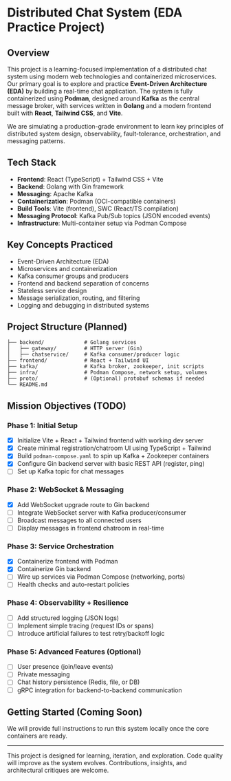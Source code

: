 # Distributed Chat System (EDA Practice Project)

## Overview

This project is a learning-focused implementation of a distributed chat system using modern web technologies and containerized microservices. Our primary goal is to explore and practice **Event-Driven Architecture (EDA)** by building a real-time chat application. The system is fully containerized using **Podman**, designed around **Kafka** as the central message broker, with services written in **Golang** and a modern frontend built with **React**, **Tailwind CSS**, and **Vite**.

We are simulating a production-grade environment to learn key principles of distributed system design, observability, fault-tolerance, orchestration, and messaging patterns.

## Tech Stack

* **Frontend**: React (TypeScript) + Tailwind CSS + Vite
* **Backend**: Golang with Gin framework
* **Messaging**: Apache Kafka
* **Containerization**: Podman (OCI-compatible containers)
* **Build Tools**: Vite (frontend), SWC (React/TS compilation)
* **Messaging Protocol**: Kafka Pub/Sub topics (JSON encoded events)
* **Infrastructure**: Multi-container setup via Podman Compose

## Key Concepts Practiced

* Event-Driven Architecture (EDA)
* Microservices and containerization
* Kafka consumer groups and producers
* Frontend and backend separation of concerns
* Stateless service design
* Message serialization, routing, and filtering
* Logging and debugging in distributed systems

## Project Structure (Planned)

```
├── backend/             # Golang services
│   ├── gateway/         # HTTP server (Gin)
│   ├── chatservice/     # Kafka consumer/producer logic
├── frontend/            # React + Tailwind UI
├── kafka/               # Kafka broker, zookeeper, init scripts
├── infra/               # Podman Compose, network setup, volumes
├── proto/               # (Optional) protobuf schemas if needed
└── README.md
```

## Mission Objectives (TODO)

### Phase 1: Initial Setup

* [x] Initialize Vite + React + Tailwind frontend with working dev server
* [x] Create minimal registration/chatroom UI using TypeScript + Tailwind
* [x] Build `podman-compose.yaml` to spin up Kafka + Zookeeper containers
* [x] Configure Gin backend server with basic REST API (register, ping)
* [ ] Set up Kafka topic for chat messages

### Phase 2: WebSocket & Messaging

* [x] Add WebSocket upgrade route to Gin backend
* [ ] Integrate WebSocket server with Kafka producer/consumer
* [ ] Broadcast messages to all connected users
* [ ] Display messages in frontend chatroom in real-time

### Phase 3: Service Orchestration

* [x] Containerize frontend with Podman
* [x] Containerize Gin backend
* [ ] Wire up services via Podman Compose (networking, ports)
* [ ] Health checks and auto-restart policies

### Phase 4: Observability + Resilience

* [ ] Add structured logging (JSON logs)
* [ ] Implement simple tracing (request IDs or spans)
* [ ] Introduce artificial failures to test retry/backoff logic

### Phase 5: Advanced Features (Optional)

* [ ] User presence (join/leave events)
* [ ] Private messaging
* [ ] Chat history persistence (Redis, file, or DB)
* [ ] gRPC integration for backend-to-backend communication

## Getting Started (Coming Soon)

We will provide full instructions to run this system locally once the core containers are ready.

---

This project is designed for learning, iteration, and exploration. Code quality will improve as the system evolves. Contributions, insights, and architectural critiques are welcome.
